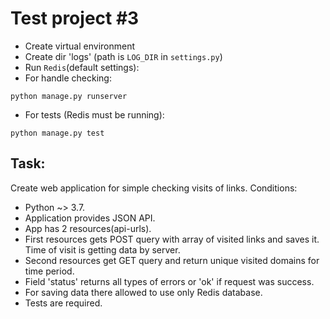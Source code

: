 Test project #3
=================

- Create virtual environment
- Create dir 'logs' (path is `LOG_DIR` in `settings.py`)
- Run `Redis`(default settings):
- For handle checking:
```
python manage.py runserver
```
- For tests (Redis must be running):
```
python manage.py test
```

Task:
---------------
Create web application for simple checking visits of links.
Conditions:
- Python ~> 3.7.
- Application provides JSON API.
- App has 2 resources(api-urls).
- First resources gets POST query with array of visited links and saves it. Time of visit is getting data by server.
- Second resources get GET query and return unique visited domains for time period.
- Field 'status' returns all types of errors or 'ok' if request was success.
- For saving data there allowed to use only Redis database.
- Tests are required.